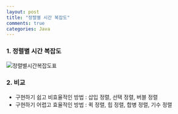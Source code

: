 ```yaml
---
layout: post
title: "정렬별 시간 복잡도"
comments: true
categories: Java
---
```


### 1. 정렬별 시간 복잡도 
![정렬별시간복잡도표](http://nokbeondev.github.io/img/sort-time-complexity.png)

### 2. 비교
- 구현하기 쉽고 비효율적인 방법 : 삽입 정렬, 선택 정렬, 버블 정렬
- 구현하기 어렵고 효율적인 방법 : 퀵 정렬, 힙 정렬, 합병 정렬, 기수 정렬
